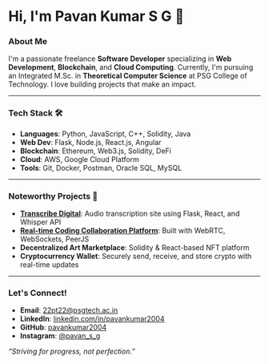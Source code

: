 # Hi, I'm Pavan Kumar S G 👋

### About Me
I'm a passionate freelance **Software Developer** specializing in **Web Development**, **Blockchain**, and **Cloud Computing**. Currently, I'm pursuing an Integrated M.Sc. in **Theoretical Computer Science** at PSG College of Technology. I love building projects that make an impact.

---

### Tech Stack 🛠️
- **Languages**: Python, JavaScript, C++, Solidity, Java
- **Web Dev**: Flask, Node.js, React.js, Angular
- **Blockchain**: Ethereum, Web3.js, Solidity, DeFi
- **Cloud**: AWS, Google Cloud Platform
- **Tools**: Git, Docker, Postman, Oracle SQL, MySQL

---

### Noteworthy Projects 🚀
- **[Transcribe Digital](https://transcribe.digital/)**: Audio transcription site using Flask, React, and Whisper API
- **[Real-time Coding Collaboration Platform](https://github.com/pavankumar2004/livecoding)**: Built with WebRTC, WebSockets, PeerJS
- **Decentralized Art Marketplace**: Solidity & React-based NFT platform
- **Cryptocurrency Wallet**: Securely send, receive, and store crypto with real-time updates

---

### Let's Connect!
- **Email**: [22pt22@psgtech.ac.in](mailto:22pt22@psgtech.ac.in)
- **LinkedIn**: [linkedin.com/in/pavankumar2004](https://www.linkedin.com/in/pavankumar-s-g/)
- **GitHub**: [pavankumar2004](https://github.com/pavankumar2004)
- **Instagram**: [@pavan_s_g](https://www.instagram.com/pavan_s_g/)

_“Striving for progress, not perfection.”_
